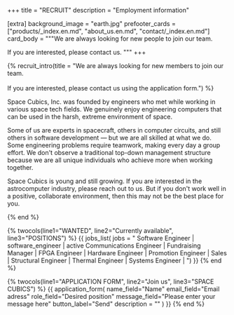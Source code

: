+++
title = "RECRUIT"
description = "Employment information"

[extra]
background_image = "earth.jpg"
prefooter_cards = ["products/_index.en.md", "about_us.en.md", "contact/_index.en.md"]
card_body = """We are always looking for new people to join our team.

If you are interested, please contact us.
"""
+++

{% recruit_intro(title = "We are always looking for new members to join our team. <br><br> If you are interested, please contact us using the application form.") %}

Space Cubics, Inc. was founded by engineers who met while working in
various space tech fields. We genuinely enjoy engineering computers
that can be used in the harsh, extreme environment of space.

Some of us are experts in spacecraft, others in computer circuits, and
still others in software development — but we are all skilled at what
we do. Some engineering problems require teamwork, making every day a
group effort. We don't observe a traditional top-down management
structure because we are all unique individuals who achieve more when
working together.

Space Cubics is young and still growing. If you are interested in the
astrocomputer industry, please reach out to us. But if you don't work
well in a positive, collaborate environment, then this may not be the
best place for you.

{% end %}

{% twocols(line1="WANTED", line2="Currently available", line3="POSITIONS") %}
{{ jobs_list(
	jobs = "
Software Engineer | software_engineer | active
Communications Engineer |
Fundraising Manager |
FPGA Engineer |
Hardware Engineer |
Promotion Engineer |
Sales |
Structural Engineer |
Thermal Engineer |
Systems Engineer |
") }}
{% end %}

{% twocols(line1="APPLICATION FORM", line2="Join us", line3="SPACE CUBICS") %}
{{ application_form(
	name_field="Name"
	email_field="Email adress"
	role_field="Desired position"
	message_field="Please enter your message here"
	button_label="Send"
	description = ""
) }}
{% end %}
